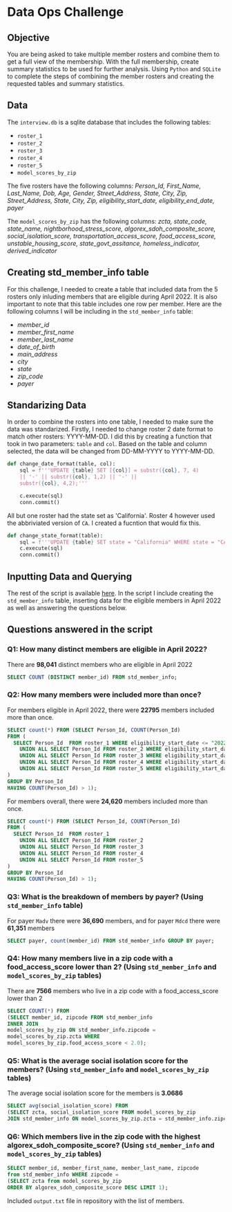 # Data Ops Challenge

## Objective
You are being asked to take multiple member rosters and combine them to get a full view of the membership. With the full membership, create summary statistics to be used for further analysis.
Using `Python` and `SQLite` to complete the steps of combining the member rosters and creating the requested tables and summary statistics.

## Data 
The `interview.db` is a sqlite database that includes the following tables:
- `roster_1`
- `roster_2`
- `roster_3`
- `roster_4`
- `roster_5`
- `model_scores_by_zip`

The five rosters have the following columns: *Person_Id, First_Name, Last_Name, Dob, Age, Gender, Street_Address, State, City, Zip, Street_Address, State, City, Zip, eligibility_start_date, eligibility_end_date, payer*

The `model_scores_by_zip` has the following columns: *zcta, state_code, state_name, nightborhood_stress_score, algorex_sdoh_composite_score, social_isolation_score, transportation_access_score, food_access_score, unstable_housing_score, state_govt_assitance, homeless_indicator, derived_indicator*

## Creating std_member_info table
For this challenge, I needed to create a table that included data from the 5 rosters only inluding members that are eligible during April 2022. It is also important to note that this table includes one row per member. Here are the following columns I will be including in the `std_member_info` table:
- *member_id*
- *member_first_name*
- *member_last_name* 
- *date_of_birth*
- *main_address* 
- *city*
- *state*
- *zip_code*
- *payer*

## Standarizing Data

In order to combine the rosters into one table, I needed to make sure the data was standarized. Firstly, I needed to change roster 2 date format to match other rosters: YYYY-MM-DD. I did this by creating a function that took in two parameters: `table` and `col`. Based on the table and column selected, the data will be changed from DD-MM-YYYY to YYYY-MM-DD.

```python
def change_date_format(table, col): 
    sql = f'''UPDATE {table} SET [{col}] = substr({col}, 7, 4) 
    || '-' || substr({col}, 1,2) || '-' || 
    substr({col}, 4,2);'''

    c.execute(sql)
    conn.commit()
```
All but one roster had the state set as 'California'. Roster 4 however used the abbriviated version of `CA`. I created a fucntion that would fix this. 

```python
def change_state_format(table):
    sql = f'''UPDATE {table} SET state = "California" WHERE state = "CA";'''
    c.execute(sql)
    conn.commit()
```

## Inputting Data and Querying
The rest of the script is available <a href="https://github.com/ismahahmed/Data-Ops-Challenge/tree/main/data_challenge.py">here</a>. In the script I include creating the `std_member_info` table, inserting data for the eligible members in April 2022 as well as answering the questions below. 

## Questions answered in the script 

### Q1: How many distinct members are eligible in April 2022? 

There are **98,041** distinct members who are eligible in April 2022 

~~~~sql
SELECT COUNT (DISTINCT member_id) FROM std_member_info;
~~~~

### Q2: How many members were included more than once?

For members eligible in April 2022, there were **22795** members included more than once. 

~~~~sql
SELECT count(*) FROM (SELECT Person_Id, COUNT(Person_Id) 
FROM (
  SELECT Person_Id  FROM roster_1 WHERE eligibility_start_date <= "2022-04-01" AND eligibility_end_date > "2022-04-01" 
	UNION ALL SELECT Person_Id FROM roster_2 WHERE eligibility_start_date <= "2022-04-01" AND eligibility_end_date > "2022-04-01"
	UNION ALL SELECT Person_Id FROM roster_3 WHERE eligibility_start_date <= "2022-04-01" AND eligibility_end_date > "2022-04-01"
	UNION ALL SELECT Person_Id FROM roster_4 WHERE eligibility_start_date <= "2022-04-01" AND eligibility_end_date > "2022-04-01"
	UNION ALL SELECT Person_Id FROM roster_5 WHERE eligibility_start_date <= "2022-04-01" AND eligibility_end_date > "2022-04-01"
) 
GROUP BY Person_Id
HAVING COUNT(Person_Id) > 1);
~~~~

For members overall, there were **24,620** members included more than once. 

~~~~sql
SELECT count(*) FROM (SELECT Person_Id, COUNT(Person_Id) 
FROM (
  SELECT Person_Id  FROM roster_1
	UNION ALL SELECT Person_Id FROM roster_2
	UNION ALL SELECT Person_Id FROM roster_3
	UNION ALL SELECT Person_Id FROM roster_4
	UNION ALL SELECT Person_Id FROM roster_5
) 
GROUP BY Person_Id
HAVING COUNT(Person_Id) > 1);
~~~~

### Q3: What is the breakdown of members by payer? (Using `std_member_info` table)

For payer `Madv` there were **36,690** members, and for payer `Mdcd` there were **61,351** members

~~~~sql
SELECT payer, count(member_id) FROM std_member_info GROUP BY payer;
~~~~

### Q4: How many members live in a zip code with a food_access_score lower than 2? (Using `std_member_info` and `model_scores_by_zip` tables)

There are **7566** members who live in a zip code with a food_access_score lower than 2

~~~~sql
SELECT COUNT(*) FROM 
(SELECT member_id, zipcode FROM std_member_info
INNER JOIN
model_scores_by_zip ON std_member_info.zipcode = 
model_scores_by_zip.zcta WHERE 
model_scores_by_zip.food_access_score < 2.0);
~~~~

### Q5: What is the average social isolation score for the members? (Using `std_member_info` and `model_scores_by_zip` tables)

The average social isolation score for the members is **3.0686**

~~~~sql
SELECT avg(social_isolation_score) FROM 
(SELECT zcta, social_isolation_score FROM model_scores_by_zip
JOIN std_member_info ON model_scores_by_zip.zcta = std_member_info.zipcode);
~~~~

### Q6: Which members live in the zip code with the highest algorex_sdoh_composite_score? (Using `std_member_info` and `model_scores_by_zip` tables)

~~~~sql
SELECT member_id, member_first_name, member_last_name, zipcode
from std_member_info WHERE zipcode = 
(SELECT zcta from model_scores_by_zip
ORDER BY algorex_sdoh_composite_score DESC LIMIT 1);
~~~~

Included `output.txt` file in repository with the list of members. 

